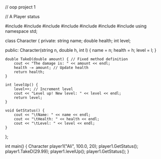 // oop project 1 


// A Player status

#include <iostream>
#include <string>
#include <vector>
#include <utility>
#include <cmath>
#include <cstdlib>
#include <algorithm>
using namespace std;

class Character {
private:
    string name;
    double health;
    int level;

public:
    Character(string n, double h, int l) {
        name = n;
        health = h;
        level = l;
    }

    double TakeD(double amount) { // Fixed method definition
        cout << "The damage is: " << amount << endl;
        health -= amount; // Update health
        return health;
    }

    int levelUp() {
        level++; // Increment level
        cout << "Level up! New level: " << level << endl;
        return level;
    }

    void GetStatus() {
        cout << "\tName: " << name << endl;
        cout << "\tHealth: " << health << endl;
        cout << "\tLevel: " << level << endl;
    }
};

int main() {
    Character player1("Ali", 100.0, 20);
    player1.GetStatus();
    player1.TakeD(29.99);
    player1.levelUp();
    player1.GetStatus();
}
